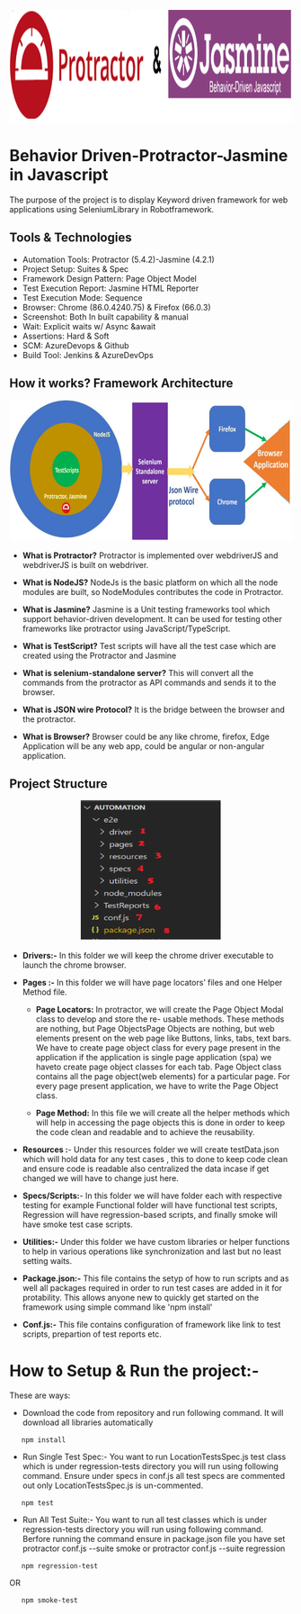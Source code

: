 <p align="center">
<img width="1000" height="200" src="Image/protractor-jasmine.png">
</p>

# Behavior Driven-Protractor-Jasmine in Javascript

The purpose of the project is to display Keyword driven framework for web applications using SeleniumLibrary in Robotframework.

## Tools & Technologies

* Automation Tools: Protractor (5.4.2)-Jasmine (4.2.1)
* Project Setup: Suites & Spec
* Framework Design Pattern: Page Object Model
* Test Execution Report: Jasmine HTML Reporter
* Test Execution Mode: Sequence
* Browser: Chrome (86.0.4240.75) & Firefox (66.0.3)
* Screenshot: Both In built capability & manual
* Wait: Explicit waits w/ Async &await
* Assertions: Hard & Soft
* SCM: AzureDevops & Github
* Build Tool: Jenkins & AzureDevOps

## How it works? Framework Architecture

<p align="center">
<img width="700" height="250" src="Image/archietcure.png"><br />
</p>

* **What is Protractor?**
Protractor is implemented over webdriverJS and webdriverJS is built on webdriver.

* **What is NodeJS?**
NodeJs is the basic platform on which all the node modules are built, so NodeModules contributes the code in Protractor.

* **What is Jasmine?**
Jasmine is a Unit testing frameworks tool which support behavior-driven development. It can be used for testing other frameworks like protractor using JavaScript/TypeScript.

* **What is TestScript?**
Test scripts will have all the test case which are created using the Protractor and Jasmine

* **What is selenium-standalone server?**
This will convert all the commands from the protractor as API commands and sends it to the browser.

* **What is JSON wire Protocol?**
It is the bridge between the browser and the protractor.

* **What is Browser?**
Browser could be any like chrome, firefox, Edge
Application will be any web app, could be angular or non-angular application.

## Project Structure

<p align="center">
<img width="250" height="250" src="Image/frameworkstructure.png"><br />
</p>

* **Drivers:-**
In this folder we will keep the chrome driver executable to launch the chrome browser. 
  
* **Pages :-**
In this folder we will have page locators’ files and one Helper Method file.

	+ **Page Locators:** In protractor, we will create the Page Object Modal class to develop and store the re-
usable methods. These methods are nothing, but Page ObjectsPage Objects are nothing, but web elements present on the web page like Buttons, links, tabs, text bars. We have to create page object class for every page present in the application if the application is single page application (spa) we haveto create page object classes for each tab. Page Object class contains all the page object(web elements) for a particular page. For every page present application, we have to write the Page Object class.

	+ **Page Method:** In this file we will create all the helper methods which will help in accessing the page
objects this is done in order to keep the code clean and readable and to achieve the reusability.

* **Resources :**-
Under this resources folder we will create testData.json which will hold data for any test cases , this to done to keep code clean and ensure code is readable also centralized the data incase if get changed we will have to change just here.

* **Specs/Scripts:**-
In this folder we will have folder each with respective testing for example Functional folder will have functional test scripts, Regression will have regression-based scripts, and finally smoke will have smoke test case scripts. 

* **Utilities:-**
Under this folder we have custom libraries or helper functions to help in various operations like synchronization and last but no least setting waits.

* **Package.json:-**
This file contains the setyp of how to run scripts and as well all packages required in order to run test cases are added in it for protability. This allows anyone new to quickly
get started on the framework using simple command like 'npm install' 

* **Conf.js:-**
This file contains configuration of framework like link to test scripts, prepartion of test reports etc.

# How to Setup & Run the project:-
These are ways:


* Download the code from repository and run following command. It will download all libraries automatically
```npm
   npm install
```
* Run Single Test Spec:- You want to run LocationTestsSpec.js test class which is under regression-tests directory you will run using following command. Ensure under specs in conf.js
all test specs are commented out only LocationTestsSpec.js is un-commented. 
```npm
   npm test
```
* Run All Test Suite:- You want to run all test classes which is under regression-tests directory you will run using following command. Berfore running the command ensure in package.json file you have set protractor conf.js --suite smoke or protractor conf.js --suite regression
```npm
   npm regression-test
```
OR
```npm
   npm smoke-test
```







